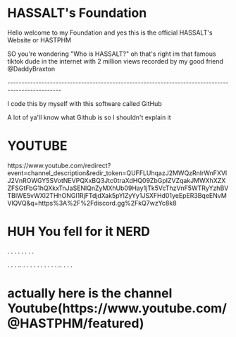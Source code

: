 <h1>HASSALT's Foundation</h1>
<body>Hello welcome to my Foundation and yes this is the official HASSALT's Website or HASTPHM</body>
<p>SO you're wondering "Who is HASSALT?" oh that's right im that famous tiktok dude in the internet with 2 million views recorded by my good friend @DaddyBraxton</p>
<p>-------------------------------------------------------------------------------------------------</p>
<body>I code this by myself with this software called GitHub</body>
<p>A lot of ya'll know what Github is so I shouldn't explain it</p>
<h1>YOUTUBE</h1> <html>https://www.youtube.com/redirect?event=channel_description&redir_token=QUFFLUhqazJ2MWQzRnlrWnFXVlJ2VnROWGY5SVotNEVPQXxBQ3Jtc0traXdHQ09ZbGpIZVZqakJMWXhXZXZFSGtFbG1hQXkxTnJaSENlQnZyMXhUb09Hay1jTk5VcThzVnF5WTRyYzhBVTBlWE5vWXI2THhONGl1RjFTdjdXak5pYlZyYy1JSXFHd01yeEpER3BqeENvMVlQVQ&q=https%3A%2F%2Fdiscord.gg%2FkQ7wzYc8k8</html>

<h1>HUH You fell for it NERD</h1>

.
.
.
.
.
.
.
.

.
.
.
..
.
.
.
.
.
.
.
.
.
.
..
.
.
.

<h1>actually here is the channel      
                                      
<html>Youtube(https://www.youtube.com/@HASTPHM/featured)</html>













